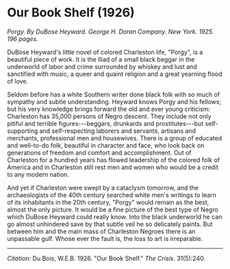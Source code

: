 <!--
title:   Our Book Shelf
author:  Du Bois, W.E.B.
journal: The Crisis
year:    1926
volume:  31
issue:   5
pages:   240
-->
# Our Book Shelf (1926)

*Porgy. By DuBose Heyward. George H. Doran Company. New York. 1925. 196 pages.*

DuBose Heyward's little novel of colored Charleston life, "Porgy", is a beautiful piece of work. It is the Iliad of a small black beggar in the underworld of labor and crime surrounded by whiskey and lust and sanctified with music, a queer and quaint religion and a great yearning flood of love. 

Seldom before has a white Southern writer done black folk with so much of sympathy and subtle understanding. Heyward knows Porgy and his fellows; but his very knowledge brings forward the old and ever young criticism: Charleston has 35,000 persons of Negro descent. They include not only pitiful and terrible figures---beggars, drunkards and prostitutes---but self-supporting and self-respecting laborers and servants, artisans and merchants, professional men and housewives. There is a group of educated and well-to-do folk, beautiful in character and face, who look back on generations of freedom and comfort and accomplishment. Out of Charleston for a hundred years has flowed leadership of the colored folk of America and in Charleston still rest men and women who would be a credit to any modern nation. 

 And yet if Charleston were swept by a cataclysm tomorrow, and the archaeologists of the 40th century searched white men's writings to learn of its inhabitants in the 20th century, "Porgy" would remain as the best, almost the only picture. It would be a fine picture of the best type of Negro which DuBose Heyward could really know. Into the black underworld he can go almost unhindered save by that subtle veil he so delicately paints. But between him and the main mass of Charleston Negroes there is an unpassable gulf. Whose ever the fault is, the loss to art is irreparable. 

________________
*Citation:* Du Bois, W.E.B. 1926. "Our Book Shelf." *The Crisis*. 31(5):240.